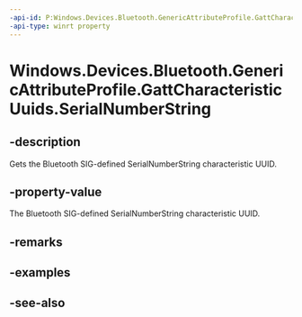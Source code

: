 ```yaml
---
-api-id: P:Windows.Devices.Bluetooth.GenericAttributeProfile.GattCharacteristicUuids.SerialNumberString
-api-type: winrt property
---
```


<!-- Property syntax
public System.Guid SerialNumberString { get; }
-->

# Windows.Devices.Bluetooth.GenericAttributeProfile.GattCharacteristicUuids.SerialNumberString

## -description
Gets the Bluetooth SIG-defined SerialNumberString characteristic UUID.

## -property-value
The Bluetooth SIG-defined SerialNumberString characteristic UUID.

## -remarks

## -examples

## -see-also
